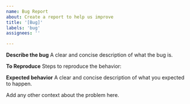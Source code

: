 ```yaml
---
name: Bug Report
about: Create a report to help us improve
title: '[Bug]'
labels: 'bug'
assignees: ''

---
```


**Describe the bug**
A clear and concise description of what the bug is.

**To Reproduce**
Steps to reproduce the behavior:

**Expected behavior**
A clear and concise description of what you expected to happen.

Add any other context about the problem here.
